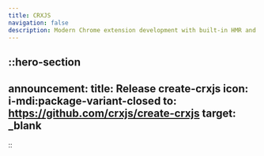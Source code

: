 ```yaml
---
title: CRXJS
navigation: false
description: Modern Chrome extension development with built-in HMR and zero-config setup
---
```


::hero-section
---
announcement:
  title: Release create-crxjs
  icon: i-mdi:package-variant-closed
  to: https://github.com/crxjs/create-crxjs
  target: _blank
---
::

